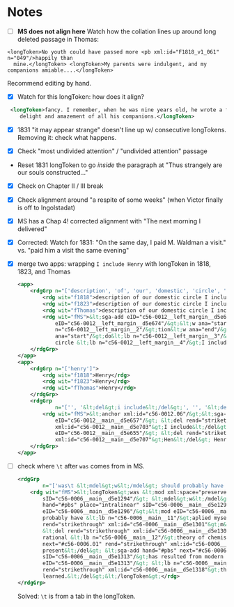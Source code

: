 # Notes

- [ ] **MS does not align here** Watch how the collation lines up around long deleted passage in Thomas:
```
<longToken>No youth could have passed more <pb xml:id="F1818_v1_061" n="049"/>happily than
  mine.</longToken> <longToken>My parents were indulgent, and my companions amiable....</longToken>
```
Recommend editing by hand.
- [x]  Watch for this longToken: how does it align?
```xml
 <longToken>fancy. I remember, when he was nine years old, he wrote a fairy tale, which was the
    delight and amazement of all his companions.</longToken>
```

- [x]  1831 "it may appear strange" doesn't line up w/ consecutive longTokens. Removing it: check what happens.

- [x]  Check "most undivided attention" / "undivided attention" passage 
* Reset 1831 longToken to go *inside* the paragraph at "Thus strangely are our souls constructed..."

- [x] Check on Chapter II / III break
- [x] Check alignment around "a respite of some weeks" (when Victor finally is off to Ingolstadat)
- [x] MS has a Chap 4! corrected alignment with "The next morning I delivered"
- [x] Corrected: Watch for 1831: "On the same day, I paid M. Waldman a visit." vs. "paid him a visit the same evening"

- [x] merge two apps: wrapping `I include Henry` with longToken in 1818, 1823, and Thomas

  ```xml
  <app>
      <rdgGrp n="['description', 'of', 'our', 'domestic', 'circle', 'i', 'include']">
          <rdg wit="f1818">description of our domestic circle I include</rdg>
          <rdg wit="f1823">description of our domestic circle I include</rdg>
          <rdg wit="fThomas">description of our domestic circle I include</rdg>
          <rdg wit="fMS">&lt;sga-add eID="c56-0012__left_margin__d5e679"/&gt;&lt;mod
              eID="c56-0012__left_margin__d5e674"/&gt;&lt;w ana="start"/&gt;descrip&lt;lb
              n="c56-0012__left_margin__2"/&gt;tion&lt;w ana="end"/&gt; of our &lt;w
              ana="start"/&gt;do&lt;lb n="c56-0012__left_margin__3"/&gt;mestic&lt;w ana="end"/&gt;
              circle &lt;lb n="c56-0012__left_margin__4"/&gt;I include</rdg>
      </rdgGrp>
  </app>
  <app>
      <rdgGrp n="['henry']">
          <rdg wit="f1818">Henry</rdg>
          <rdg wit="f1823">Henry</rdg>
          <rdg wit="fThomas">Henry</rdg>
      </rdgGrp>
      <rdgGrp
              n="['', '&lt;del&gt;i include&lt;/del&gt;', '', '&lt;del&gt;hen&lt;/del&gt;', 'henry']">
          <rdg wit="fMS">&lt;anchor xml:id="c56-0012.06"/&gt;&lt;sga-add
              eID="c56-0012__main__d5e657"/&gt; &lt;del rend="strikethrough"
              xml:id="c56-0012__main__d5e703"&gt;I include&lt;/del&gt; &lt;mod
              eID="c56-0012__main__d5e655"/&gt; &lt;del rend="strikethrough"
              xml:id="c56-0012__main__d5e707"&gt;Hen&lt;/del&gt; Henry</rdg>
      </rdgGrp>
  </app>
  ```

- [ ] check where `\t` after `was` comes from in MS.

  ```xml
  <rdgGrp
          n="['was\t &lt;mdel&gt;w&lt;/mdel&gt; should probably have  aplied myself to &lt;del&gt;m&lt;/del&gt; the more &lt;del&gt;ra&lt;/del&gt; rational  theory of chemistry which &lt;del&gt;has at present&lt;/del&gt; has resulted from modern discoveries    &lt;del&gt;the approbation of the learned.&lt;/del&gt;']">
      <rdg wit="fMS">&lt;longToken&gt;was &lt;mod xml:space="preserve"
          sID="c56-0006__main__d5e1294"/&gt; &lt;mdel&gt;w&lt;/mdel&gt; &lt;sga-add
          hand="#pbs" place="intralinear" sID="c56-0006__main__d5e1296"/&gt;sh&lt;sga-add
          eID="c56-0006__main__d5e1296"/&gt;&lt;mod eID="c56-0006__main__d5e1294"/&gt;ould
          probably have &lt;lb n="c56-0006__main__11"/&gt;aplied myself to &lt;del
          rend="strikethrough" xml:id="c56-0006__main__d5e1301"&gt;m&lt;/del&gt; the more
          &lt;del rend="strikethrough" xml:id="c56-0006__main__d5e1304"&gt;ra&lt;/del&gt;
          rational &lt;lb n="c56-0006__main__12"/&gt;theory of chemistry which &lt;del
          next="#c56-0006.01" rend="strikethrough" xml:id="c56-0006__main__d5e1310"&gt;has at
          present&lt;/del&gt; &lt;sga-add hand="#pbs" next="#c56-0006.02" place="superlinear"
          sID="c56-0006__main__d5e1313"/&gt;has resulted from modern discoveries &lt;sga-add
          eID="c56-0006__main__d5e1313"/&gt; &lt;lb n="c56-0006__main__13"/&gt; &lt;del
          rend="strikethrough" xml:id="c56-0006__main__d5e1318"&gt;the approbation of the
          learned.&lt;/del&gt;&lt;/longToken&gt;</rdg>
  </rdgGrp>
  ```

  Solved: `\t` is from a tab in the longToken.
